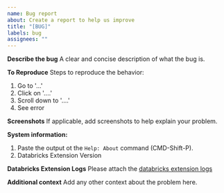 ```yaml
---
name: Bug report
about: Create a report to help us improve
title: "[BUG]"
labels: bug
assignees: ""
---
```


**Describe the bug**
A clear and concise description of what the bug is.

**To Reproduce**
Steps to reproduce the behavior:

1. Go to '...'
2. Click on '....'
3. Scroll down to '....'
4. See error

**Screenshots**
If applicable, add screenshots to help explain your problem.

**System information:**

1. Paste the output ot the `Help: About` command (CMD-Shift-P).
2. Databricks Extension Version

**Databricks Extension Logs**
Please attach the [databricks extension logs](https://docs.databricks.com/en/dev-tools/vscode-ext/troubleshooting.html#view-databricks-log-output)

**Additional context**
Add any other context about the problem here.
